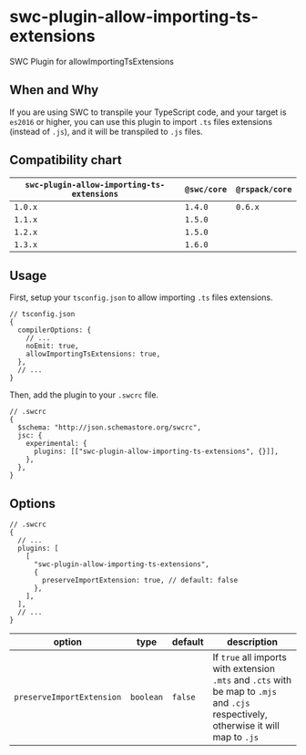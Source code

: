 # swc-plugin-allow-importing-ts-extensions

SWC Plugin for allowImportingTsExtensions

## When and Why

If you are using SWC to transpile your TypeScript code, and your target is `es2016` or higher, you can use this plugin to import `.ts` files extensions (instead of `.js`), and it will be transpiled to `.js` files.

## Compatibility chart

| `swc-plugin-allow-importing-ts-extensions` | `@swc/core` | `@rspack/core` |
| ------------------------------------------ | ----------- | -------------- |
| `1.0.x`                                    | `1.4.0`     | `0.6.x`        |
| `1.1.x`                                    | `1.5.0`     |                |
| `1.2.x`                                    | `1.5.0`     |                |
| `1.3.x`                                    | `1.6.0`     |                |

## Usage

First, setup your `tsconfig.json` to allow importing `.ts` files extensions.

```json5
// tsconfig.json
{
  compilerOptions: {
    // ...
    noEmit: true,
    allowImportingTsExtensions: true,
  },
  // ...
}
```

Then, add the plugin to your `.swcrc` file.

```json5
// .swcrc
{
  $schema: "http://json.schemastore.org/swcrc",
  jsc: {
    experimental: {
      plugins: [["swc-plugin-allow-importing-ts-extensions", {}]],
    },
  },
}
```

## Options

```json5
// .swcrc
{
  // ...
  plugins: [
    [
      "swc-plugin-allow-importing-ts-extensions",
      {
        preserveImportExtension: true, // default: false
      },
    ],
  ],
  // ...
}
```

| option                    | type      | default | description                                                                                                                          |
| ------------------------- | --------- | ------- | ------------------------------------------------------------------------------------------------------------------------------------ |
| `preserveImportExtension` | `boolean` | `false` | If `true` all imports with extension `.mts` and `.cts` with be map to `.mjs` and `.cjs` respectively, otherwise it will map to `.js` |
